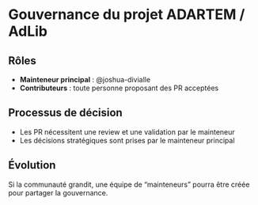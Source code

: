 # Gouvernance du projet ADARTEM / AdLib

## Rôles
- **Mainteneur principal** : @joshua-divialle
- **Contributeurs** : toute personne proposant des PR acceptées

## Processus de décision
- Les PR nécessitent une review et une validation par le mainteneur
- Les décisions stratégiques sont prises par le mainteneur principal

## Évolution
Si la communauté grandit, une équipe de “mainteneurs” pourra être créée
pour partager la gouvernance.
